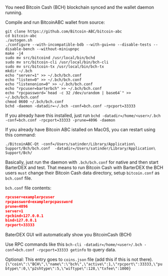 You need Bitcoin Cash (BCH) blockchain synced and the wallet daemon running.

Compile and run BitcoinABC wallet from source:

```shell
git clone https://github.com/Bitcoin-ABC/bitcoin-abc
cd bitcoin-abc
./autogen.sh
./configure --with-incompatible-bdb --with-gui=no --disable-tests --disable-bench --without-miniupnpc
make -j4
sudo mv src/bitcoind /usr/local/bin/bchd
sudo mv src/bitcoin-cli /usr/local/bin/bch-cli
sudo mv src/bitcoin-tx /usr/local/bin/bch-tx
mkdir ~/.bch
echo "server=1" >> ~/.bch/bch.conf
echo "listen=0" >> ~/.bch/bch.conf
echo "listenonion=0" >> ~/.bch/bch.conf
echo "rpcuser=barterbch" >> ~/.bch/bch.conf
echo "rpcpassword=`head -c 32 /dev/urandom | base64`" >> ~/.bch/bch.conf
chmod 0600 ~/.bch/bch.conf
bchd -daemon -datadir=~/.bch -conf=bch.conf -rpcport=33333
```

If you already have this installed, just run `bchd -datadir=/home/<user>/.bch -conf=bch.conf -rpcport=33333 -prune=4096 -daemon`

If you already have Bitcoin ABC istalled on MacOS, you can restart using this command:
```shell
./BitcoinABC-Qt -conf=/Users/satinder/Library/Application\ Support/Bch/bch.conf  -datadir=/Users/satinder/Library/Application\ Support/Bch/
```

Basically, just run the daemon with `.bch/bch.conf` for native and then start BarterDEX and test. That means to run Bitcoin Cash with BarterDEX the BCH users `must` change their Bitcoin Cash data directory, setup `bitcoin.conf` as `bch.conf` file.

`bch.conf` file contents:
```JSON
rpcuser=examplerpcuser
rpcpassword=examplerpcpassword
prune=4096
server=1
rpcbind=127.0.0.1
bind=127.0.0.1
rpcport=33333
```

BaterDEX GUI will automatically show you BitcoinCash (BCH)

Use RPC commands like this `bch-cli -datadir=/home/<user>/.bch -conf=bch.conf -rpcport=33333 getinfo` to query data.

Optional: This entry goes to `coins.json` file (add this if this is not there).
`{\"coin\":\"BCH\",\"name\":\"bch\",\"active\":1,\"rpcport\":33333,\"pubtype\":0,\"p2shtype\":5,\"wiftype\":128,\"txfee\":1000}`
